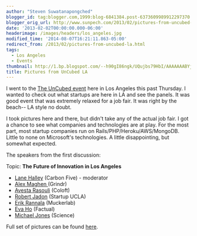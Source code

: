 ```yaml
---
author: "Steven Suwatanapongched"
blogger_id: tag:blogger.com,1999:blog-6841384.post-6373609989912297370
blogger_orig_url: http://www.sunpech.com/2013/02/pictures-from-uncubed-la.html
date: '2013-02-02T00:00:00.000-06:00'
headerimage: /images/headers/los_angeles.jpg
modified_time: '2014-08-07T16:21:11.863-05:00'
redirect_from: /2013/02/pictures-from-uncubed-la.html
tags:
  - Los Angeles
  - Events
thumbnail: http://1.bp.blogspot.com/--h90gI86ngk/UQujbs79HbI/AAAAAAABYjk/uTbcvf8c3X8/s600/2013-01-31+at+13-07-49.jpg
title: Pictures from UnCubed LA
---
```



I went to the <a href="http://getuncubed.com/employers/?filter=la">The UnCubed event</a> here in Los Angeles this past Thursday. I wanted to check out what startups are here in LA and see the panels. It was good event that was extremely relaxed for a job fair. It was right by the beach-- LA style no doubt.

I took pictures here and there, but didn't take any of the actual job fair. I got a chance to see what companies and technologies are at play. For the most part, most startup companies run on Rails/PHP/Heroku/AWS/MongoDB. Little to none on Microsoft's technologies. A little disappointing, but somewhat expected.

The speakers from the first discussion:

Topic: <b>The Future of Innovation in Los Angeles</b>

<ul>
  <li><a href="https://twitter.com/thinknow">Lane Halley</a> (Carbon Five) - moderator</li>
  <li><a href="http://www.crunchbase.com/person/alex-maghen">Alex Maghen </a>(Grindr)</li>
  <li><a href="https://twitter.com/avestar">Avesta Rasouli</a> (Coloft)</li>
  <li><a href="https://twitter.com/robertjadon">Robert Jadon</a> (Startup UCLA)</li>
  <li><a href="https://twitter.com/ersf">Erik Rannala</a> (Muckerlab)</li>
  <li><a href="https://twitter.com/eva_ho">Eva Ho</a> (Factual)</li>
  <li><a href="https://twitter.com/mjones">Michael Jones</a> (Science)</li>
</ul>

Full set of pictures can be found <a href="https://picasaweb.google.com/101693597219413173200/2013LAUnCubed">here</a>.

<img   border="0" src="http://1.bp.blogspot.com/--h90gI86ngk/UQujbs79HbI/AAAAAAABYjk/uTbcvf8c3X8/s400/2013-01-31+at+13-07-49.jpg" alt="" />

<img   border="0" src="http://2.bp.blogspot.com/-7hj6KQbfsFM/UQujg6EyJII/AAAAAAABYow/v-xsrc9ts7s/s400/2013-01-31+at+13-11-07.jpg" alt="" />

<img   border="0"  src="http://3.bp.blogspot.com/-zJOACwDmWO4/UQujc-776lI/AAAAAAABYjs/BJ0-lryv5rE/s400/2013-01-31+at+13-08-03.jpg" alt=""  />

<img   border="0" src="http://3.bp.blogspot.com/-bocugt6XYGo/UQujkBD2mMI/AAAAAAABYkc/8no0uZJ8ysw/s400/2013-01-31+at+13-41-50.jpg" alt="" />

<img   border="0"  src="http://1.bp.blogspot.com/-Mm8eCG8RT7I/UQujlwybObI/AAAAAAABYks/QcsrOfawcmk/s400/2013-01-31+at+14-16-20.jpg" alt=""  />

<img   border="0"  src="http://3.bp.blogspot.com/-sxTOTeXi-8I/UQujoHFR19I/AAAAAAABYk8/ydwPMHNAz6U/s400/2013-01-31+at+14-19-11.jpg" alt=""  />

<img   border="0" src="http://2.bp.blogspot.com/-94tgkn8eA_s/UQujpG2lVMI/AAAAAAABYlE/4sxxjf3Nisg/s400/2013-01-31+at+14-19-18.jpg" alt="" />

<img   border="0" src="http://1.bp.blogspot.com/-am7eR5egUFE/UQujqF3SwzI/AAAAAAABYlM/lqiZEWDIl-c/s400/2013-01-31+at+14-19-23.jpg" alt="" />

<img   border="0" src="http://4.bp.blogspot.com/-DVL0eM_ilpU/UQujrBr_24I/AAAAAAABYlU/08I0XrV3DVs/s400/2013-01-31+at+14-19-31.jpg" alt="" />

<img   border="0" src="http://1.bp.blogspot.com/-WkudmvYxVU8/UQujsF0jWRI/AAAAAAABYlc/HTMBpLhDPuQ/s400/2013-01-31+at+14-19-34.jpg" alt="" />

<img   border="0" src="http://2.bp.blogspot.com/-2hRiqmB9C_I/UQuj0ekuICI/AAAAAAABYmc/KyN-kaRIOtU/s400/2013-01-31+at+16-40-04.jpg" alt="" />

<img   border="0" src="http://1.bp.blogspot.com/-smEme-1AJ5A/UQuj4wrRmsI/AAAAAAABYm8/xRZuEvHmlHU/s400/2013-01-31+at+16-40-42.jpg" alt="" />